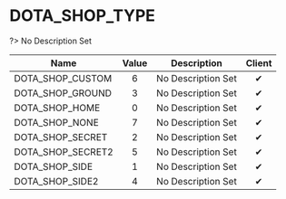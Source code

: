 # DOTA_SHOP_TYPE
?> No Description Set

Name|Value|Description|Client
--|:--:|--|:--:
DOTA_SHOP_CUSTOM|6|No Description Set|✔
DOTA_SHOP_GROUND|3|No Description Set|✔
DOTA_SHOP_HOME|0|No Description Set|✔
DOTA_SHOP_NONE|7|No Description Set|✔
DOTA_SHOP_SECRET|2|No Description Set|✔
DOTA_SHOP_SECRET2|5|No Description Set|✔
DOTA_SHOP_SIDE|1|No Description Set|✔
DOTA_SHOP_SIDE2|4|No Description Set|✔
